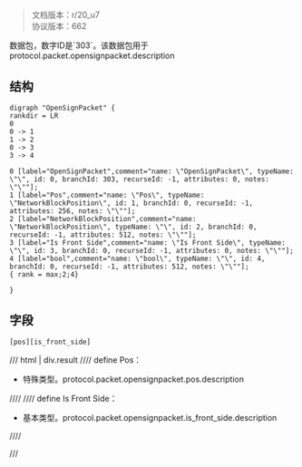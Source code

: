 # <!-- md:samp OpenSignPacket -->

> 文档版本：r/20_u7<br/>协议版本：662

<!-- md:samp OpenSignPacket -->数据包，数字ID是`303`。该数据包用于protocol.packet.opensignpacket.description

## 结构

```viz
digraph "OpenSignPacket" {
rankdir = LR
0
0 -> 1
1 -> 2
0 -> 3
3 -> 4

0 [label="OpenSignPacket",comment="name: \"OpenSignPacket\", typeName: \"\", id: 0, branchId: 303, recurseId: -1, attributes: 0, notes: \"\""];
1 [label="Pos",comment="name: \"Pos\", typeName: \"NetworkBlockPosition\", id: 1, branchId: 0, recurseId: -1, attributes: 256, notes: \"\""];
2 [label="NetworkBlockPosition",comment="name: \"NetworkBlockPosition\", typeName: \"\", id: 2, branchId: 0, recurseId: -1, attributes: 512, notes: \"\""];
3 [label="Is Front Side",comment="name: \"Is Front Side\", typeName: \"\", id: 3, branchId: 0, recurseId: -1, attributes: 0, notes: \"\""];
4 [label="bool",comment="name: \"bool\", typeName: \"\", id: 4, branchId: 0, recurseId: -1, attributes: 512, notes: \"\""];
{ rank = max;2;4}

}

```

## 字段

```title='OpenSignPacket'
[pos][is_front_side]
```

/// html | div.result
//// define
Pos：[<!-- md:samp NetworkBlockPosition -->](../types/networkblockposition.md)

- 特殊类型。protocol.packet.opensignpacket.pos.description


////
//// define
Is Front Side：<!-- md:samp bool -->

- 基本类型。protocol.packet.opensignpacket.is_front_side.description


////

///

